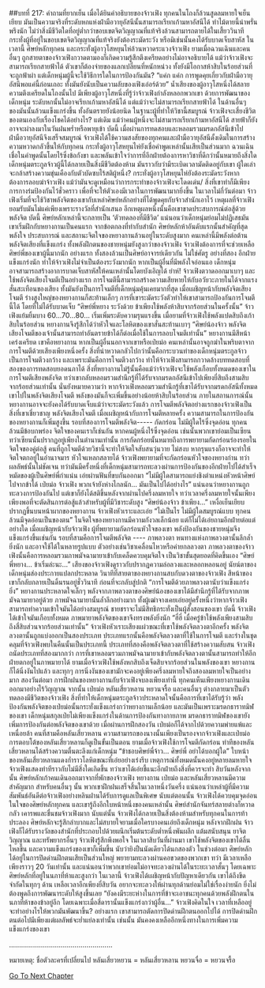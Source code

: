 ##บทที่ 217: คำถามที่ยากเย็น
เมื่อได้ยินคำอธิบายของจ้าวเฟิง ทุกคนในโถงก็ล้วนสูดลมหายใจเย็นเยียบ
มันเป็นความจริงที่ระดับหกแห่งฝ่ามือวายุอัสนีนั้นสามารถเรียกเก้ามหาอัสนีได้
ท่าไม้ตายนี้น่าพรั่นพรึงนัก ไม่ว่าสิ่งมีชีวิตใดที่อยู่ต่ำกว่าขอบเขตจิตวิญญาณที่แท้จริงล้วนสามารถตายได้ในเสี้ยววินาที กระทั่งผู้ที่อยู่ในขอบเขตจิตวิญญาณที่แท้จริงยังต้องระมัดระวัง หรือมิเช่นนั้นคงได้รับบาดเจ็บสาหัส
ในเวลานี้ ศิษย์หลักทุกคน และกระทั่งผู้อาวุโสหยุนไห่ล้วนหวาดระแวงจ้าวเฟิง
ยามเมื่อฉวนเฉินและคนอื่นๆ ถูกสายตาของจ้าวเฟิงกวาดตามองก็เกิดความรู้สึกตึงเครียดอย่างไม่อาจอธิบายได้
แม้ว่าจ้าวเฟิงจะสามารถเรียกสายฟ้าได้ ตัวเขาก็ต้องจ่ายของแลกเปลี่ยนที่หนักหน่วง ทั้งยังมีโอกาสห้าสิบในร้อยส่วนที่จะถูกฟ้าผ่า แต่เด็กหนุ่มผู้นี้จะใช้วิธีการใดในการป้องกันมัน?
“แค่ก แค่ก การพูดคุยเกี่ยวกับฝ่ามือวายุอัสนีพอแค่นี้ก่อนเถอะ ทั้งมันยังนับเป็นความลับของเฟิงเอ๋อร์ด้วย”
น้ำเสียงของผู้อาวุโสหนึ่งได้สลายความตึงเครียดในโถงนั้นไป
มีเพียงผู้อาวุโสหนึ่งที่รู้ว่าจ้าวเฟิงกำลังหลอกพวกเขา
ด้วยการพัฒนาของเด็กหนุ่ม ระดับหกนั้นไม่อาจเรียกเก้ามหาอัสนีได้ แต่แม้ว่าจะไม่สามารถเรียกสายฟ้าได้ ในด้านอื่นๆ ของมันนั้นล้วนแข็งแกร่งขึ้น ทั้งอันตรายยังน้อยนิด
ในฐานะผู้ที่ทำให้วิชานี้สมบูรณ์ จ้าวเฟิงจะเสี่ยงชีวิตของตนเองกับเรื่องโชคได้อย่างไร?
แต่เดิม แม้ว่าคนผู้หนึ่งจะไม่สามารถเรียกเก้ามหาอัสนีได้ สายฟ้าก็ยังอาจจะผ่าลงมาในวันฝนพร่ำหรือพายุเข้า
บัดนี้
เมื่อผ่านการทดสอบและหลอมรวมมรดกอัสนีเข้าไป ฝ่ามือวายุอัสนีจึงเสร็จสมบูรณ์
จ้าวเฟิงได้ใช้ความสงสัยของทุกคนและฝ่ามือวายุอัสนีดั้งเดิมในการสร้างความหวาดกลัวขึ้นให้กับทุกคน
กระทั่งผู้อาวุโสหยุนไห่ยังเชื่อคำพูดเหล่านั้นเสียเป็นส่วนมาก
ฉวนเฉินเชื่อในคำพูดนั้นโดยไร้ซึ่งข้อกังขา และพลันเข้าใจว่าการที่อีกฝ่ายต้องการหาวิชาที่ดีกว่านั้นหมายถึงสิ่งใด
เด็กหนุ่มตระกูลจ้าวผู้นี้ได้กลายเป็นสิ่งมีชีวิตต้องห้าม มันราวกับว่ามีระเบิดเวลามัดติดอยู่กับเขา
ผู้ใดเล่าจะกล้าสร้างความขุ่นเคืองกับตัวบัดซบไร้สติผู้หนึ่ง?
กระทั่งผู้อาวุโสหยุนไห่ยังต้องระมัดระวังหากต้องการลอบฆ่าจ้าวเฟิง
แม้ว่ามันจะดูเหมือนว่าการกระทำของจ้าวเฟิงจะโดดเด่น/ สิ่งที่เขาทำก็มีเพียงการกางร่มป้องกันไว้ชั่วคราว เพื่อที่จะให้ตัวเองมีเวลาในการพัฒนามากยิ่งขึ้น
ในเวลาไม่กี่วันต่อมา
จ้าวเฟิงเริ่มที่จะใช้วิชาพลังจิตของเขากับเหล่าศิษย์หลักอย่างที่ได้พูดคุยกับจ้าวสำนักเอาไว้
เหตุผลที่จ้าวเฟิงยอมรับมันไม่แค่เพียงเพราะรางวัลที่สำนักเสนอ
อีกเหตุผลหนึ่งนั้นคือเขาขาดประสบการณ์ต่อสู้ด้วยพลังจิต
บัดนี้ ศิษย์หลักเหล่านี้จะกลายเป็น ‘ตัวทดลองที่มีชีวิต’ แน่นอนว่าเด็กหนุ่มย่อมไม่ปฏิเสธมัน
เขาเริ่มฝึกกับหยางกานเป็นคนแรก
จากข้อตกลงที่ทำกับสำนัก ศิษย์หลักห้าอันดับแรกนั้นสำคัญที่สุด
พลังใจ ประสบการณ์ และสถานะจิตใจของหยางกานล้วนอยู่ในระดับสูงมาก
คนเหล่านี้มีพลังต่อต้านพลังจิตเสียงที่แข็งแกร่ง ทั้งพลังฝึกตนของชายหนุ่มยังสูงกว่าของจ้าวเฟิง
จ้าวเฟิงต้องการที่จะช่วยเหลือศิษย์พี่ของเขาผู้นี้มากนัก
อย่างแรก ทั้งสองล้วนเป็นศิษย์อาจารย์เดียวกัน ไม่ใช่ศัตรู อย่างที่สอง อีกฝ่ายแข็งแกร่งนัก ทำให้จ้าวเฟิงไม่จำเป็นต้องระวังมากนัก
หากเป็นผู้อื่นที่มีพลังใจอ่อนแอ เด็กหนุ่มอาจสามารถสร้างอาการบาดเจ็บสาหัสให้คนเหล่านั้นโดยบังเอิญได้
ย่าห์!
จ้าวเฟิงตวาดออกมาเบาๆ และใช้พลังจิตเสียงโจมตีเป็นอย่างแรก
การโจมตีนี้สามารถสร้างความเสียหายให้กับอวัยวะภายในได้จากแรงสั่นสะเทือนของเสียง
ทั้งมันยังเป็นการโจมตีที่เด็กหนุ่มคุ้นเคยมากที่สุด
เมื่อเผชิญหน้ากับพลังจิตเสียงโจมตี ร่างสูงใหญ่ของหยางกานก็สะท้านเล็กๆ การที่เขาระมัดระวังตัวทำให้เขาสามารถป้องกันการโจมตีนี้ได้ โดยที่ไม่ได้รับบาดเจ็บ
“ศิษย์พี่หยาง ระวังด้วย ข้าเพียงใช้พลังห้าสิบจากร้อยส่วนในครั้งนั้น”
จ้าวเฟิงแย้มยิ้มบาง
60...70...80...
เริ่มเพิ่มระดับความรุนแรงขึ้น
เมื่อยามที่จ้าวเฟิงใช้พลังแปดสิบถึงเก้าสิบในร้อยส่วน หยางกานจึงรู้สึกได้ว่าหัวใจและโลหิตของเขาสั่นสะท้านเบาๆ
“ศิษย์น้องจ้าว พลังจิตเสียงโจมตีของเจ้านั้นสามารถทำอันตรายข้าได้ก็ต่อเมื่อใช้ในการลอบโจมตีเท่านั้น”
หยางกานมีสีหน้าเคร่งเครียด
เขาคือหยางกาน หากเป็นผู้อื่นนอกจากเขาหรือเป่ยม่อ คนเหล่านั้นอาจถูกฆ่าในพริบตาจากการโจมตีด้วยเสียงเพียงหนึ่งครั้ง
สิ่งที่น่าหวาดกลัวไปกว่านั้นคือกระบวนท่าของเด็กหนุ่มตระกูลจ้าวเป็นการโจมตีวงกว้าง
และเพราะมันคือการโจมตีวงกว้าง ทำให้จ้าวเฟิงสามารถกวาดล้างบททดสอบที่สองของการทดสอบยอดนภาได้
สิ่งที่หยางกานไม่รู้นั้นคือแม้ว่าจ้าวเฟิงจะใช้พลังเกือบทั้งหมดของเขาในการโจมตีเสียงพลังจิต ทว่าเขากลับหลอมรวมสำนึกรู้ที่ได้รับจากมรดกอัสนีเข้าไปเพียงยี่สิบถึงสามสิบจากร้อยส่วนเท่านั้น
นั่นยังหมายความว่า
หากจ้าวเฟิงหลอมรวมสำนึกรู้ที่เขาได้รับจากมรดกอัสนีทั้งหมดเขาไปในพลังจิตเสียงโจมตี พลังของมันก็จะเพิ่มขึ้นอย่างน้อยห้าสิบในร้อยส่วน ภายในสถานการณ์นั้น หยางกานอาจจะยังคงได้รับบาดเจ็บแม้ว่าจะระมัดระวังแล้ว
การโจมตีพลังจิตอย่างแรกของจ้าวเฟิงเป็นสิ่งที่เขาเชี่ยวชาญ พลังจิตเสียงโจมตี
เมื่อเผชิญหน้ากับการโจมตีหลายครั้ง ความสามารถในการป้องกันของหยางกานก็เพิ่มสูงขึ้น
รอบที่สองการโจมตีพลังจิต----- กัดกร่อน
ไม่มีผู้ใดไร้ซึ่งจุดอ่อน
ทุกคนล้วนมีข้อบกพร่อง จิตใจของคนเราก็เช่นกัน
หากคนผู้หนึ่งไร้ซึ่งจุดอ่อน เช่นนั้นพวกเขาย่อมเป็นเซียน
ทว่าเซียนนั้นปรากฏอยู่เพียงในตำนานเท่านั้น
การกัดกร่อยนั้นหมายถึงการพยายามกัดกร่อนร่องรอยในจิตใจของคู่ต่อสู้
คนที่ถูกโจมตีด้วยวิชานี้จะทำให้จิตใจสับสนวุ่นวาย ไม่สงบ หากรุนแรงก็อาจจะทำให้จิตใจตกอยู่ในอำนาจมาร หัวใจแหลกสลายได้
จ้าวเฟิงพยายามที่จะกัดกร่อนหัวใจของหยางก่าน ทว่าผลลัพธ์นั้นไม่ชัดเจน
ทว่ามันมีครั้งหนึ่งที่เด็กหนุ่มสามารถทะลวงผ่านการป้องกันของอีกฝ่ายไปได้สำเร็จ หมัดของผู้เป็นศิษย์พี่กำแน่น เอ่ยผ่านฟันที่ขบกันออกมา “ไม่มีผู้ใดสามารถแย่งชิงตำแหน่งหัวหน้าศิษย์ไปจากข้าได้ เป่ยม่อ จ้าวเฟิง พวกเจ้ายังห่างไกลนัก... มันเป็นไปได้อย่างไร”
แน่นอนว่าหยางกานถูกทะลวงการป้องกันไป แต่เขาก็ยังได้สติขึ้นหลังจากผ่านไปครึ่งลมหายใจ
ทว่าเวลาครึ่งลมหายใจนั้นเพียงเพียงพอที่จะตัดสินการต่อสู้แล้วสำหรับผู้ที่มีวิชาระดับสูง
“ศิษย์น้องจ้าว ข้าเพียง...”
เหงื่อเย็นเยียบปรากฏขึ้นบนหน้าผากของหยางกาน
จ้าวเฟิงหัวเราะและเอ่ย “ไม่เป็นไร ไม่มีผู้ใดสมบูรณ์แบบ ทุกคนล้วนมีจุดอ่อนเป็นของตน”
ในจิตใจของหยางกานมีความกังวลเล็กน้อย แต่ก็ไม่ได้เอ่ยถามอีกฝ่ายต่อแต่อย่างใด
เมื่อเผชิญหน้ากับจ้าวเฟิง ผู้ที่พยายามกัดกร่อนหัวใจของเขา พลังป้องกันของชายหนุ่มจึงแข็งแกร่งขึ้นเช่นกัน
รอบที่สามคือการโจมตีพลังจิต ---- ภาพลวงตา
หนทางแห่งภาพลวงตานั้นลึกล้ำยิ่งนัก และอาจใช้ได้ในหลายรูปแบบ ตัวอย่างเช่นวิชาเคลื่อนไหวหรือค่ายกลลวงตา
ภาพลวงตาของจ้าวเฟิงนั้นคือการหลอมรวมภาพมัจฉามายาเข้ากับเคล็ดควบคุมจิตใจ เป็นวิชาขั้นสุดยอดที่คิดขึ้นเอง
“ศิษย์พี่หยาง... ข้าเริ่มล่ะนะ...”
เสียงของจ้าวเฟิงดูราวกับปรากฏความล่อลวงและหลอกหลอนอยู่ นัยน์ตาของเด็กหนุ่มส่องประกายแปลกประหลาด
วินาทีที่สายตาของหยางกานสบกับดวงตาของจ้าวเฟิง สีหน้าของเขาก็กลับกลายเป็นดิ้นรนอยู่ชั่ววินาที ก่อนที่จะกลับสู่ปกติ
“การโจมตีด้วยภาพลวงตานับว่าแข็งแกร่งยิ่ง”
หยางกานประหลาดใจเล็กๆ
พลังจากภาพลวงตาของศิษย์น้องของเขาได้มีสำนึกรู้ที่ได้รับจากภาพมัจฉามายาอยู่ด้วย ภาพมัจฉามายานั้นล้ำลึกอย่างมาก ทั้งผู้เฒ่าจางเคยเอ่ยอยู่ครั้งหนึ่งว่าหากจ้าวเฟิงสามารถทำความเข้าใจมันได้อย่างสมบูรณ์ ชายชราจะไม่มีสิทธิกระทั่งเป็นผู้สั่งสอนของเขา
บัดนี้ จ้าวเฟิงได้เข้าใจมันเกือบทั้งหมด ภาพมายาพลังจิตของเขาจึงทรงพลังยิ่งนัก
“ฮี่ฮี่ เมื่อครู่ข้าใช้พลังเพียงสามสิบถึงสี่สิบส่วนจากร้อยส่วนเท่านั้น”
จ้าวเฟิงหัวเราะเสียงแผ่วขณะที่เขาใช้พลังจิตลวงตาอีกครั้ง
พลังจิตลวงตานั้นถูกแบ่งออกเป็นสองประเภท
ประเภทแรกนั้นคือพลังจิตลวงตาที่ใช้ในการโจมตี
และร่างในชุดคลุมที่จ้าวเฟิงพบในคืนนั้นเป็นประเภทนี้
ประเภทที่สองคือพลังจิตลวงตาที่ใช้สร้างความสับสน
จ้าวเฟิงถนัดประเภทที่สองมากกว่า การที่เขาหลอมรวมภาพมัจฉามายาเข้ากับพลังจิตลวงตานั้นสามารถทำให้อีกฝ่ายตกอยู่ในภาพมายาได้
ยามเมื่อจ้าวเฟิงใช้พลังหกสิบถึงเจ็ดสิบจากร้อยส่วนในพลังของเขา หยางกานก็ได้นิ่งงันไปแล้ว
และทุกๆ การนิ่งงันของเขามักจะคงอยู่เพียงครึ่งลมหายใจถึงสองลมหายใจเป็นอย่างมาก
สองวันต่อมา
การฝึกฝนของหยางกานกับจ้าวเฟิงจบลงเพียงเท่านี้
ทุกคนเห็นเพียงหยางกานเดินออกมาอย่างไร้วิญญาณ
จากนั้น
เป่ยม่อ หลันเสี่ยวหลาน หยวนจรื้อ และคนอื่นๆ ต่างกลายมาเป็นตัวทดลองมีชีวิตของจ้าวเฟิง
สิ่งที่ทำให้เด็กหนุ่มตระกูลจ้าวประหลาดใจนั้นคือการที่เขาได้รับรู้ว่า พลังป้องกันพลังจิตของเป่ยม่อนั้นกระทั่งแข็งแกร่งกว่าหยางกานเล็กน้อย และมันเป็นเพราะมรดกธาราทมิฬของเขา
เด็กหนุ่มสกุลเป่ยไม่เพียงแข็งแกร่งในด้านการป้องกันทางกายภาพ มรดกธาราทมิฬของเขายังเพิ่มการป้องกันต่อพลังจิตของเขาด้วย
เมื่อผ่านการฝึกสองวัน เป่ยม่อก็ได้จากไปด้วยความพ่ายแพ้และเหนื่อยล้า
คนที่สามคือหลันเสี่ยวหลาน
ความสามารถของนางนั้นเพียงเป็นรองจากจ้าวเฟิงและเป่ยม่อ
การตอบโต้ของหลันเสี่ยวหลานก็ดูเป็นขั้นเป็นตอน
ยามเมื่อจ้าวเฟิงใช้การโจมตีกัดกร่อน ท่าทีของหลันเสี่ยวหลานได้สร้างความตื่นตะลึงแก่เด็กหนุ่ม
“ข้าชอบศิษย์พี่จ้าว... ศิษย์พี่ อย่าได้บอกผู้ใด”
ใบหน้าของหลันเสี่ยวหลานแดงก่ำราวโลหิตขณะที่เอ่ยอย่างเร่งรีบ
เหตุการณ์ทั้งหมดนั้นคงอยู่หลายลมหายใจ
จ้าวเฟิงแสดงท่าทีราวกับไม่มีสิ่งใดเกิดขึ้น ทว่าเขาได้เอ่ยชี้แนะอีกฝ่ายถึงสิ่งที่ควรจะทำ
สิบวันหลังจากนั้น
ศิษย์หลักเก้าคนเดินออกมาจากที่พักของจ้าวเฟิง
หยางกาน เป่ยม่อ และหลันเสี่ยวหลานมีความสำคัญมาก สำหรับคนอื่นๆ นั้น พวกเขาฝึกฝนเสร็จสิ้นในเวลาหนึ่งวันครึ่ง แน่นอนว่าเหล่าผู้ที่มีความสัมพันธ์อันดีต่อจ้าวเฟิงอย่างหลินฝานได้รับการดูแลเป็นพิเศษ
นับแต่ตอนนั้น
จ้าวเฟิงได้ควบคุมจุดอ่อนในใจของศิษย์หลักทุกคน และเขารู้ถึงอีกใบหน้าหนึ่งของคนเหล่านั้น
ศิษย์สำนักจันทร์สลายต่างก็หวาดกลัว เคารพและชื่นชมจ้าวเฟิงมาก
นับแต่นั้น
จ้าวเฟิงได้กลายเป็นสิ่งต้องห้ามสำหรับทุกคนในการท้าประลอง
ศิษย์หลักจะรู้สึกลำบากและไม่สบายใจยามเมื่อใครบางคนเอ่ยถึงเด็กหนุ่ม
หลังจากฝึกฝน
จ้าวเฟิงก็ได้รับรางวัลของสำนักที่ประกอบไปด้วยผนึกเริ่มต้นระดับต่ำหนึ่งพันผลึก แต้มสนับสนุน ยาจิตวิญญาณ และทรัพยากรอื่นๆ
จ้าวเฟิงรู้สึกพึงพอใจ
ในเวลาสิบวันที่ผ่านมา เขาใช้พลังจิตของเขาได้ลื่นไหลขึ้น และความแข็งแกร่งของเขาก็เพิ่มขึ้น นับว่ายิงปืนนัดเดียวได้นกสองตัว
ในช่วงต่อมา
ศิษย์หลักได้อยู่ในการปิดด่านฝึกตนเสียเป็นส่วนใหญ่ พยายามทะลวงผ่านคอขวดของพวกเขา
ทว่า
มีเวลาเหลือเพียงราวๆ 20 วันเท่านั้น และแน่นอนว่าพวกเขาย่อมไม่อาจทะลวงผ่านได้ในระยะเวลาสั้นๆ โดยเฉพาะศิษย์หลักที่อยู่ในนภาที่ห้าและสูงกว่า
ในเวลานี้
จ้าวเฟิงได้เผชิญหน้ากับปัญหาเดียวกัน
เขาได้ถึงขีดจำกัดในทุกๆ ด้าน
เหลือเวลาอีกเพียงยี่สิบวัน อยากจะทะลวงให้ผ่านทุกด้านย่อมไม่ใช่เรื่องง่ายนัก ยิ่งไม่ต้องพูดถึงการพัฒนาระดับให้สูงขึ้นเลย
“ยังคงมีระยะห่างในการที่ข้าจะเอาชนะทุกคนด้วยพลังฝึกตนในนภาที่ห้าของข้าอยู่อีก โดยเฉพาะเมื่อสี่ดารานั้นแข็งแกร่งกว่าผู้อื่น...”
จ้าวเฟิงคิดในใจ
เวลาที่เหลืออยู่ จะทำอย่างไรให้พวกมันพัฒนาขึ้น?
อย่างแรก เขาสามารถตัดการปิดด่านฝึกตนออกไปได้
การปิดด่านฝึกตนต่อไปมีเพียงแต่ผลลัพธ์จะย่ำแย่ลงเท่านั้น
เช่นนั้น มันคงคงเหลืออีกหนึ่งทางในการเพิ่มความแข็งแกร่งของเขา

....................................................

หมายเหตุ: ชื่อตัวละครที่เปลี่ยนไป
หลันเสี่ยวหยวน = หลันเสี่ยวหลาน
หยวนจื่อ = หยวนจรื้อ


[Go To Next Chapter]( ./34.md)